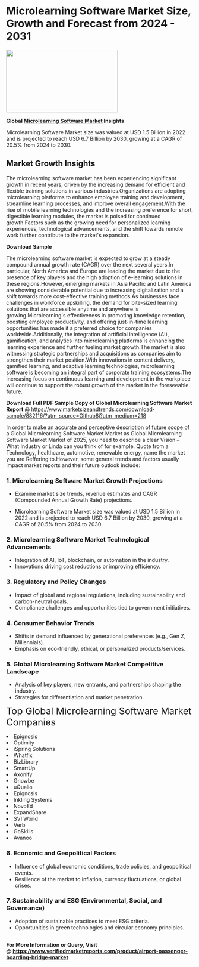 <H1>Microlearning Software Market Size, Growth and Forecast from 2024 - 2031</H1><img class="aligncenter size-medium wp-image-584254" src="https://thirdeyenews.in/wp-content/uploads/2024/09/Global-Market-Research-300x168.jpeg" alt="" width="300" height="168" /><p><strong>Global&nbsp;<a href="https://www.marketsizeandtrends.com/download-sample/882116/?utm_source=Github8j?utm_medium=218">Microlearning Software Market</a> Insights</strong></p><p>Microlearning Software Market size was valued at USD 1.5 Billion in 2022 and is projected to reach USD 6.7 Billion by 2030, growing at a CAGR of 20.5% from 2024 to 2030.</p><p><h2>Market Growth Insights</h2> <p>The microlearning software market has been experiencing significant growth in recent years, driven by the increasing demand for efficient and flexible training solutions in various industries.Organizations are adopting microlearning platforms to enhance employee training and development, streamline learning processes, and improve overall engagement.With the rise of mobile learning technologies and the increasing preference for short, digestible learning modules, the market is poised for continued growth.Factors such as the growing need for personalized learning experiences, technological advancements, and the shift towards remote work further contribute to the market's expansion.</p> <p><strong>Download Sample</strong></p> <p>The microlearning software market is expected to grow at a steady compound annual growth rate (CAGR) over the next several years.In particular, North America and Europe are leading the market due to the presence of key players and the high adoption of e-learning solutions in these regions.However, emerging markets in Asia Pacific and Latin America are showing considerable potential due to increasing digitalization and a shift towards more cost-effective training methods.As businesses face challenges in workforce upskilling, the demand for bite-sized learning solutions that are accessible anytime and anywhere is growing.Microlearning's effectiveness in promoting knowledge retention, boosting employee productivity, and offering just-in-time learning opportunities has made it a preferred choice for companies worldwide.Additionally, the integration of artificial intelligence (AI), gamification, and analytics into microlearning platforms is enhancing the learning experience and further fueling market growth.The market is also witnessing strategic partnerships and acquisitions as companies aim to strengthen their market position.With innovations in content delivery, gamified learning, and adaptive learning technologies, microlearning software is becoming an integral part of corporate training ecosystems.The increasing focus on continuous learning and development in the workplace will continue to support the robust growth of the market in the foreseeable future.</p> <p><span class=""><strong>Download Full PDF Sample Copy of Global Microlearning Software Market Report</strong> @ <a href="https://www.marketsizeandtrends.com/download-sample/882116/?utm_source=Github8j?utm_medium=218" target="_blank">https://www.marketsizeandtrends.com/download-sample/882116/?utm_source=Github8j?utm_medium=218</a></span></p><p>In order to make an accurate and perceptive description of future scope of a Global&nbsp;Microlearning Software Market Market as Global&nbsp;Microlearning Software Market Market of 2025, you need to describe a clear Vision &ndash; What Industry or Linda can you think of for example: Quote from a Technology, healthcare, automotive, renewable energy, name the market you are Reffering to.However, some general trends and factors usually impact market reports and their future outlook include:</p><h3>1.&nbsp;<strong>Microlearning Software Market Growth Projections</strong></h3><ul><li>Examine market size trends, revenue estimates and CAGR (Compounded Annual Growth Rate) projections.</li><li><p>Microlearning Software Market size was valued at USD 1.5 Billion in 2022 and is projected to reach USD 6.7 Billion by 2030, growing at a CAGR of 20.5% from 2024 to 2030.</p></li></ul><h3>2.&nbsp;<strong>Microlearning Software Market Technological Advancements</strong></h3><ul><li>Integration of AI, IoT, blockchain, or automation in the industry.</li><li>Innovations driving cost reductions or improving efficiency.</li></ul><h3>3.&nbsp;<strong>Regulatory and Policy Changes</strong></h3><ul><li>Impact of global and regional regulations, including sustainability and carbon-neutral goals.</li><li>Compliance challenges and opportunities tied to government initiatives.</li></ul><h3>4.&nbsp;<strong>Consumer Behavior Trends</strong></h3><ul><li>Shifts in demand influenced by generational preferences (e.g., Gen Z, Millennials).</li><li>Emphasis on eco-friendly, ethical, or personalized products/services.</li></ul><h3>5.&nbsp;<strong>Global Microlearning Software Market Competitive Landscape</strong></h3><ul><li>Analysis of key players, new entrants, and partnerships shaping the industry.</li><li>Strategies for differentiation and market penetration.</li></ul><p data-pm-slice="1 1 []"><span style="color: inherit; font-family: inherit; font-size: 25px;">Top Global Microlearning Software Market Companies</span></p><div class="" data-test-id=""><p><li>Epignosis</li><li> Optimity</li><li> iSpring Solutions</li><li> Whatfix</li><li> BizLibrary</li><li> SmartUp</li><li> Axonify</li><li> Gnowbe</li><li> uQualio</li><li> Epignosis</li><li> Inkling Systems</li><li> NovoEd</li><li> ExpandShare</li><li> SVI World</li><li> Verb</li><li> GoSkills</li><li> Avanoo</li></p></div><h3>6.&nbsp;<strong>Economic and Geopolitical Factors</strong></h3><ul><li>Influence of global economic conditions, trade policies, and geopolitical events.</li><li>Resilience of the market to inflation, currency fluctuations, or global crises.</li></ul><h3>7.&nbsp;<strong>Sustainability and ESG (Environmental, Social, and Governance)</strong></h3><ul><li>Adoption of sustainable practices to meet ESG criteria.</li><li>Opportunities in green technologies and circular economy principles.</li></ul><h2><strong style="font-size: 14px;">For More Information or Query, Visit @&nbsp;</strong><a style="background-color: #ffffff; font-size: 14px;" href="https://www.marketsizeandtrends.com/report/microlearning-software-market/" target="_blank">https://www.verifiedmarketreports.com/product/airport-passenger-boarding-bridge-market</a></h2>